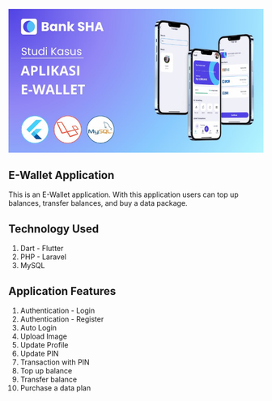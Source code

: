 [![Demo Aplication](https://github.com/Frans-Budi/Frans-Budi/blob/main/Thumbnail/Thumb-EWallet.jpg)](https://www.youtube.com/watch?v=WHsOHWSyc-U)

## E-Wallet Application

This is an E-Wallet application. With this application users can top up balances, transfer balances, and buy a data package.

## Technology Used

1. Dart - Flutter
2. PHP - Laravel
3. MySQL

## Application Features

1. Authentication - Login
2. Authentication - Register
3. Auto Login
4. Upload Image
5. Update Profile
6. Update PIN
7. Transaction with PIN
8. Top up balance
9. Transfer balance
10. Purchase a data plan
